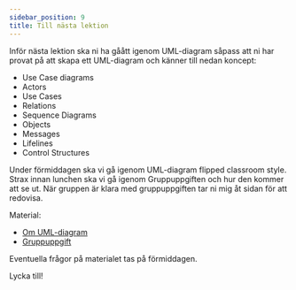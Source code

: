 ```yaml
---
sidebar_position: 9
title: Till nästa lektion
---
```


Inför nästa lektion ska ni ha gåått igenom UML-diagram såpass att ni har provat på att skapa ett UML-diagram och känner till nedan koncept:

- Use Case diagrams
 - Actors
 - Use Cases
 - Relations
- Sequence Diagrams
 - Objects
 - Messages
 - Lifelines
 - Control Structures

 Under förmiddagen ska vi gå igenom UML-diagram flipped classroom style. Strax innan lunchen ska vi gå igenom Gruppuppgiften och hur den kommer att se ut. När gruppen är klara med gruppuppgiften tar ni mig åt sidan för att redovisa.

 Material:
 - [Om UML-diagram](/docs/course/lesson-6/uml.md)
 - [Gruppuppgift](/docs/course/lesson-6/group-task-uml.md)

 Eventuella frågor på materialet tas på förmiddagen.

 Lycka till!